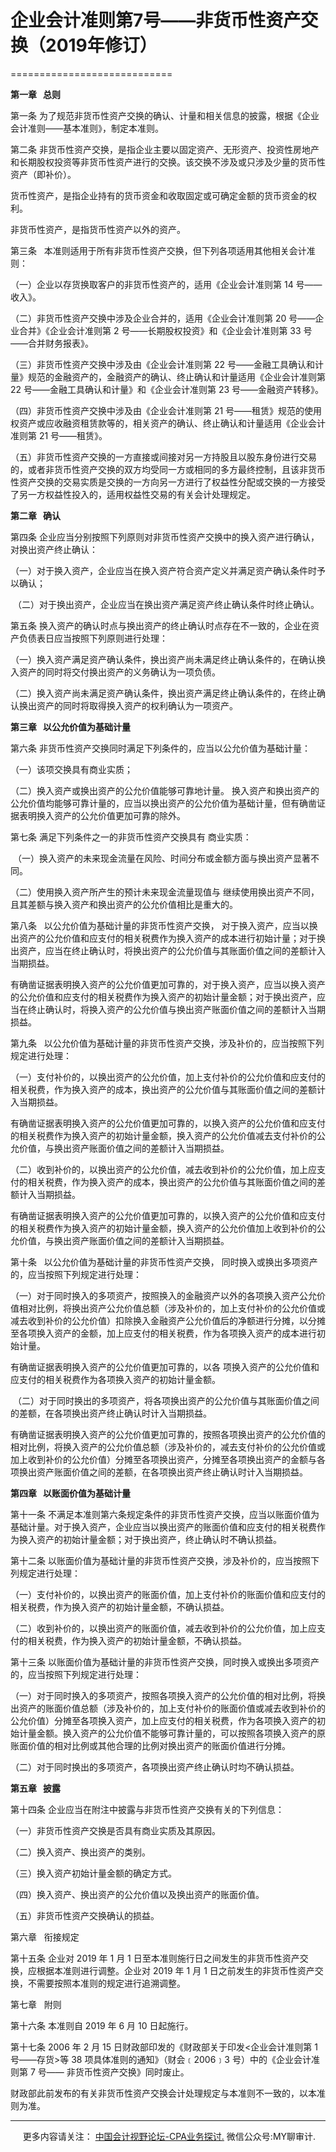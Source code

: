 ﻿# 企业会计准则第7号——非货币性资产交换（2019年修订）
============================

**第一章   总则**

第一条 为了规范非货币性资产交换的确认、计量和相关信息的披露，根据《企业会计准则——基本准则》，制定本准则。

第二条 非货币性资产交换，是指企业主要以固定资产、无形资产、投资性房地产和长期股权投资等非货币性资产进行的交换。该交换不涉及或只涉及少量的货币性资产（即补价）。

货币性资产，是指企业持有的货币资金和收取固定或可确定金额的货币资金的权利。

非货币性资产，是指货币性资产以外的资产。

第三条   本准则适用于所有非货币性资产交换，但下列各项适用其他相关会计准则：

（一）企业以存货换取客户的非货币性资产的，适用《企业会计准则第 14 号——收入》。

（二）非货币性资产交换中涉及企业合并的，适用《企业会计准则第 20 号——企业合并》《企业会计准则第 2 号——长期股权投资》和《企业会计准则第 33 号——合并财务报表》。

（三）非货币性资产交换中涉及由《企业会计准则第 22 号——金融工具确认和计量》规范的金融资产的，金融资产的确认、终止确认和计量适用《企业会计准则第 22 号——金融工具确认和计量》和《企业会计准则第 23 号——金融资产转移》。

（四）非货币性资产交换中涉及由《企业会计准则第 21 号——租赁》规范的使用权资产或应收融资租赁款等的，相关资产的确认、终止确认和计量适用《企业会计准则第 21 号——租赁》。

（五）非货币性资产交换的一方直接或间接对另一方持股且以股东身份进行交易的，或者非货币性资产交换的双方均受同一方或相同的多方最终控制，且该非货币性资产交换的交易实质是交换的一方向另一方进行了权益性分配或交换的一方接受了另一方权益性投入的，适用权益性交易的有关会计处理规定。

**第二章   确认**

第四条 企业应当分别按照下列原则对非货币性资产交换中的换入资产进行确认，对换出资产终止确认：

（一）对于换入资产，企业应当在换入资产符合资产定义并满足资产确认条件时予以确认；

 （二）对于换出资产，企业应当在换出资产满足资产终止确认条件时终止确认。

第五条 换入资产的确认时点与换出资产的终止确认时点存在不一致的，企业在资产负债表日应当按照下列原则进行处理：

（一）换入资产满足资产确认条件，换出资产尚未满足终止确认条件的，在确认换入资产的同时将交付换出资产的义务确认为一项负债。

（二）换入资产尚未满足资产确认条件，换出资产满足终止确认条件的，在终止确认换出资产的同时将取得换入资产的权利确认为一项资产。

**第三章   以公允价值为基础计量**

第六条 非货币性资产交换同时满足下列条件的，应当以公允价值为基础计量：

（一）该项交换具有商业实质；

（二）换入资产或换出资产的公允价值能够可靠地计量。 换入资产和换出资产的公允价值均能够可靠计量的，应当以换出资产的公允价值为基础计量，但有确凿证据表明换入资产的公允价值更加可靠的除外。

第七条 满足下列条件之一的非货币性资产交换具有 商业实质：

 （一）换入资产的未来现金流量在风险、时间分布或金额方面与换出资产显著不同。

（二）使用换入资产所产生的预计未来现金流量现值与 继续使用换出资产不同，且其差额与换入资产和换出资产的公允价值相比是重大的。

第八条   以公允价值为基础计量的非货币性资产交换， 对于换入资产，应当以换出资产的公允价值和应支付的相关税费作为换入资产的成本进行初始计量；对于换出资产，应当在终止确认时，将换出资产的公允价值与其账面价值之间的差额计入当期损益。

有确凿证据表明换入资产的公允价值更加可靠的，对于换入资产，应当以换入资产的公允价值和应支付的相关税费作为换入资产的初始计量金额；对于换出资产，应当在终止确认时，将换入资产的公允价值与换出资产账面价值之间的差额计入当期损益。

第九条   以公允价值为基础计量的非货币性资产交换，涉及补价的，应当按照下列规定进行处理：

（一）支付补价的，以换出资产的公允价值，加上支付补价的公允价值和应支付的相关税费，作为换入资产的成本，换出资产的公允价值与其账面价值之间的差额计入当期损益。

有确凿证据表明换入资产的公允价值更加可靠的，以换入资产的公允价值和应支付的相关税费作为换入资产的初始计量金额，换入资产的公允价值减去支付补价的公允价值，与换出资产账面价值之间的差额计入当期损益。

（二）收到补价的，以换出资产的公允价值，减去收到补价的公允价值，加上应支付的相关税费，作为换入资产的成本，换出资产的公允价值与其账面价值之间的差额计入当期损益。

有确凿证据表明换入资产的公允价值更加可靠的，以换入资产的公允价值和应支付的相关税费作为换入资产的初始计量金额，换入资产的公允价值加上收到补价的公允价值，与换出资产账面价值之间的差额计入当期损益。

第十条   以公允价值为基础计量的非货币性资产交换， 同时换入或换出多项资产的，应当按照下列规定进行处理：

（一）对于同时换入的多项资产，按照换入的金融资产以外的各项换入资产公允价值相对比例，将换出资产公允价值总额（涉及补价的，加上支付补价的公允价值或减去收到补价的公允价值）扣除换入金融资产公允价值后的净额进行分摊，以分摊至各项换入资产的金额，加上应支付的相关税费，作为各项换入资产的成本进行初始计量。

有确凿证据表明换入资产的公允价值更加可靠的，以各 项换入资产的公允价值和应支付的相关税费作为各项换入资产的初始计量金额。

 （二）对于同时换出的多项资产，将各项换出资产的公允价值与其账面价值之间的差额，在各项换出资产终止确认时计入当期损益。

有确凿证据表明换入资产的公允价值更加可靠的，按照各项换出资产的公允价值的相对比例，将换入资产的公允价值总额（涉及补价的，减去支付补价的公允价值或加上收到补价的公允价值）分摊至各项换出资产，分摊至各项换出资产的金额与各项换出资产账面价值之间的差额，在各项换出资产终止确认时计入当期损益。

**第四章   以账面价值为基础计量**

第十一条 不满足本准则第六条规定条件的非货币性资产交换，应当以账面价值为基础计量。对于换入资产，企业应当以换出资产的账面价值和应支付的相关税费作为换入资产的初始计量金额；对于换出资产，终止确认时不确认损益。

第十二条 以账面价值为基础计量的非货币性资产交换，涉及补价的，应当按照下列规定进行处理：

（一）支付补价的，以换出资产的账面价值，加上支付补价的账面价值和应支付的相关税费，作为换入资产的初始计量金额，不确认损益。

（二）收到补价的，以换出资产的账面价值，减去收到补价的公允价值，加上应支付的相关税费，作为换入资产的初始计量金额，不确认损益。

第十三条 以账面价值为基础计量的非货币性资产交换，同时换入或换出多项资产的，应当按照下列规定进行处理：

（一）对于同时换入的多项资产，按照各项换入资产的公允价值的相对比例，将换出资产的账面价值总额（涉及补价的，加上支付补价的账面价值或减去收到补价的公允价值）分摊至各项换入资产，加上应支付的相关税费，作为各项换入资产的初始计量金额。换入资产的公允价值不能够可靠计量的，可以按照各项换入资产的原账面价值的相对比例或其他合理的比例对换出资产的账面价值进行分摊。

（二）对于同时换出的多项资产，各项换出资产终止确认时均不确认损益。

**第五章   披露**

第十四条 企业应当在附注中披露与非货币性资产交换有关的下列信息：

（一）非货币性资产交换是否具有商业实质及其原因。

（二）换入资产、换出资产的类别。

（三）换入资产初始计量金额的确定方式。

（四）换入资产、换出资产的公允价值以及换出资产的账面价值。

（五）非货币性资产交换确认的损益。

第六章   衔接规定

第十五条 企业对 2019 年 1 月 1 日至本准则施行日之间发生的非货币性资产交换，应根据本准则进行调整。企业对 2019 年 1 月 1 日之前发生的非货币性资产交换，不需要按照本准则的规定进行追溯调整。

第七章   附则

第十六条 本准则自 2019 年 6 月 10 日起施行。

第十七条 2006 年 2 月 15 日财政部印发的《财政部关于印发<企业会计准则第 1 号——存货\>等 38 项具体准则的通知》（财会﹝2006﹞3 号）中的《企业会计准则第 7 号—— 非货币性资产交换》同时废止。

财政部此前发布的有关非货币性资产交换会计处理规定与本准则不一致的，以本准则为准。

* * *

     更多内容请关注： [中国会计视野论坛-CPA业务探讨.](https://bbs.esnai.com/thread-5354530-1-3.html) 微信公众号:MY聊审计.